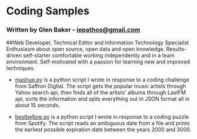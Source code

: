 # Coding Samples

### Written by Glen Baker - iepathos@gmail.com

##Web Developer, Technical Editor and Information Technology Specialist
Enthusiasm about open source, open data and open knowledge.  Results-driven self-starter comfortable working independently and in a team environment.  Self-motivated with a passion for learning new and improved techniques.

+ [mashup.py](https://github.com/iepathos/codingsamples/blob/master/mashup.py) is a python script I wrote in response to a coding challenge from Saffron Digital.  The script gets the popular music artists through Yahoo search api, then finds all of the artists' albums through LastFM api, sorts the information and spits everything out in JSON format all in about 15 seconds.

+ [bestbefore.py](https://github.com/iepathos/codingsamples/blob/master/bestbefore.py) is a python script I wrote in response to a coding puzzle from Spotify.  The script reads an ambiguous date from a file and prints the earliest possible expiration date between the years 2000 and 3000.
